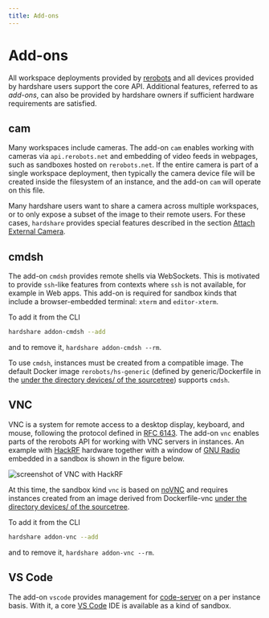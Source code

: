 ```yaml
---
title: Add-ons
---
```


# Add-ons

All workspace deployments provided by [rerobots](https://rerobots.net/) and all devices provided by
hardshare users support the core API. Additional features, referred to as
*add-ons*, can also be provided by hardshare owners if sufficient hardware
requirements are satisfied.


## cam

Many workspaces include cameras. The add-on `cam` enables working with cameras
via `api.rerobots.net` and embedding of video feeds in webpages, such as
sandboxes hosted on `rerobots.net`. If the entire camera is part of a single
workspace deployment, then typically the camera device file will be created
inside the filesystem of an instance, and the add-on `cam` will operate on
this file.

Many hardshare users want to share a camera across multiple workspaces, or to
only expose a subset of the image to their remote users. For these cases,
`hardshare` provides special features described in the section [Attach External Camera](/hardshare/attach_camera).


## cmdsh

The add-on `cmdsh` provides remote shells via WebSockets. This is motivated to
provide `ssh`-like features from contexts where `ssh` is not available, for
example in Web apps. This add-on is required for sandbox kinds that include a
browser-embedded terminal: `xterm` and `editor-xterm`.

To add it from the CLI

```bash
hardshare addon-cmdsh --add
```

and to remove it, `hardshare addon-cmdsh --rm`.

To use `cmdsh`, instances must be created from a compatible image. The default
Docker image `rerobots/hs-generic` (defined by generic/Dockerfile in the
[under the directory devices/ of the sourcetree](https://github.com/rerobots/hardshare/tree/main/devices)) supports `cmdsh`.


## VNC

VNC is a system for remote access to a desktop display, keyboard, and mouse,
following the protocol defined in [RFC 6143](https://tools.ietf.org/html/rfc6143). The add-on `vnc` enables parts
of the rerobots API for working with VNC servers in instances. An example with
[HackRF](https://greatscottgadgets.com/hackrf/) hardware together with a window of [GNU Radio](https://www.gnuradio.org/) embedded in a sandbox is
shown in the figure below.

![screenshot of VNC with HackRF](/figures/screenshot-vnc-hackrf.jpg)

At this time, the sandbox kind `vnc` is based on [noVNC](https://github.com/novnc/noVNC) and requires
instances created from an image derived from Dockerfile-vnc [under the directory
devices/ of the sourcetree](https://github.com/rerobots/hardshare/tree/main/devices).

To add it from the CLI

```bash
hardshare addon-vnc --add
```

and to remove it, `hardshare addon-vnc --rm`.


## VS Code

The add-on `vscode` provides management for [code-server](https://github.com/cdr/code-server) on a per instance
basis. With it, a core [VS Code](https://github.com/Microsoft/vscode) IDE is available as a kind of sandbox.
